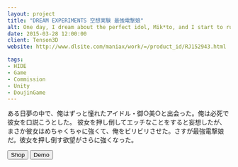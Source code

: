 ```yaml
---
layout: project
title: "DREAM EXPERIMENTS 空想実験 最強電撃娘"
alt: One day, I dream about the perfect idol, Mik*to, and I start to run after her.
date: 2015-03-28 12:00:00
client: Tenson3D
website: http://www.dlsite.com/maniax/work/=/product_id/RJ152943.html

tags:
- HIDE
- Game
- Commission
- Unity
- DoujinGame
---
```

ある日夢の中で、俺はずっと憧れたアイドル・御○美○と出会った。俺は必死で彼女を口説こうとした。
彼女を押し倒してエッチなことをすると妄想したが、まさか彼女はめちゃくちゃに強くて、俺をビリビリさせた。さすが最強電撃娘だ。彼女を押し倒す欲望がさらに強くなった。

<div class="button-group">
<a href="http://www.dlsite.com/maniax/work/=/product_id/RJ152943.html" target="_blank"><button type="button" class="btn btn-theme">Shop</button></a>
<a href="http://trial.dlsite.com/doujin/RJ153000/RJ152943_trial.zip" target="_blank"><button type="button" class="btn btn-theme">Demo</button></a>
</div>